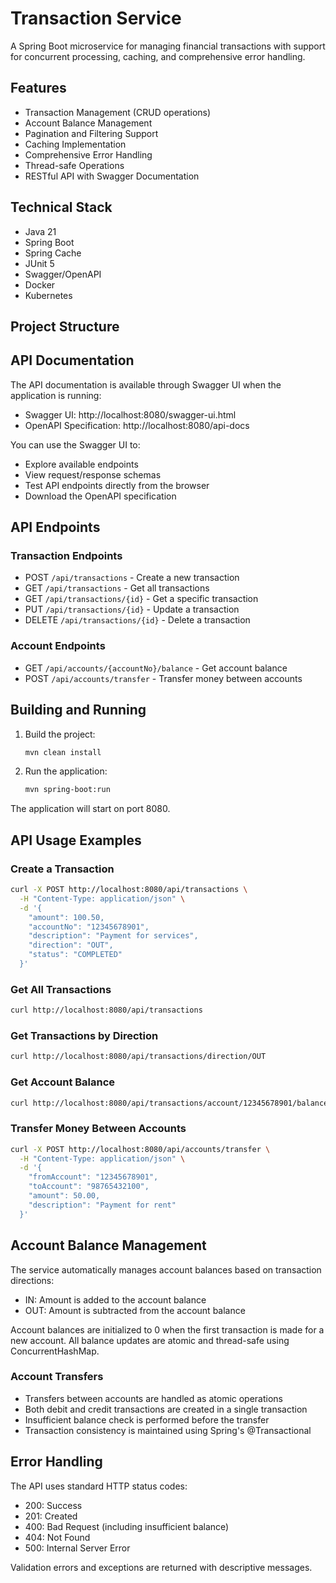 # Transaction Service

A Spring Boot microservice for managing financial transactions with support for concurrent processing, caching, and comprehensive error handling.

## Features

- Transaction Management (CRUD operations)
- Account Balance Management
- Pagination and Filtering Support
- Caching Implementation
- Comprehensive Error Handling
- Thread-safe Operations
- RESTful API with Swagger Documentation

## Technical Stack

- Java 21
- Spring Boot
- Spring Cache
- JUnit 5
- Swagger/OpenAPI
- Docker
- Kubernetes

## Project Structure

## API Documentation

The API documentation is available through Swagger UI when the application is running:

- Swagger UI: http://localhost:8080/swagger-ui.html
- OpenAPI Specification: http://localhost:8080/api-docs

You can use the Swagger UI to:
- Explore available endpoints
- View request/response schemas
- Test API endpoints directly from the browser
- Download the OpenAPI specification

## API Endpoints

### Transaction Endpoints
- POST `/api/transactions` - Create a new transaction
- GET `/api/transactions` - Get all transactions
- GET `/api/transactions/{id}` - Get a specific transaction
- PUT `/api/transactions/{id}` - Update a transaction
- DELETE `/api/transactions/{id}` - Delete a transaction

### Account Endpoints
- GET `/api/accounts/{accountNo}/balance` - Get account balance
- POST `/api/accounts/transfer` - Transfer money between accounts

## Building and Running

1. Build the project:
   ```bash
   mvn clean install
   ```

2. Run the application:
   ```bash
   mvn spring-boot:run
   ```

The application will start on port 8080.

## API Usage Examples

### Create a Transaction
```bash
curl -X POST http://localhost:8080/api/transactions \
  -H "Content-Type: application/json" \
  -d '{
    "amount": 100.50,
    "accountNo": "12345678901",
    "description": "Payment for services",
    "direction": "OUT",
    "status": "COMPLETED"
  }'
```

### Get All Transactions
```bash
curl http://localhost:8080/api/transactions
```

### Get Transactions by Direction
```bash
curl http://localhost:8080/api/transactions/direction/OUT
```

### Get Account Balance
```bash
curl http://localhost:8080/api/transactions/account/12345678901/balance
```

### Transfer Money Between Accounts
```bash
curl -X POST http://localhost:8080/api/accounts/transfer \
  -H "Content-Type: application/json" \
  -d '{
    "fromAccount": "12345678901",
    "toAccount": "98765432100",
    "amount": 50.00,
    "description": "Payment for rent"
  }'
```

## Account Balance Management

The service automatically manages account balances based on transaction directions:
- IN: Amount is added to the account balance
- OUT: Amount is subtracted from the account balance

Account balances are initialized to 0 when the first transaction is made for a new account.
All balance updates are atomic and thread-safe using ConcurrentHashMap.

### Account Transfers
- Transfers between accounts are handled as atomic operations
- Both debit and credit transactions are created in a single transaction
- Insufficient balance check is performed before the transfer
- Transaction consistency is maintained using Spring's @Transactional

## Error Handling

The API uses standard HTTP status codes:
- 200: Success
- 201: Created
- 400: Bad Request (including insufficient balance)
- 404: Not Found
- 500: Internal Server Error

Validation errors and exceptions are returned with descriptive messages. 